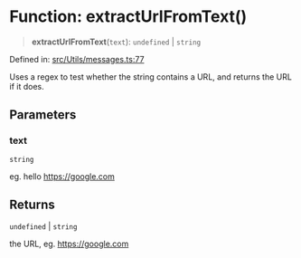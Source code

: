 # Function: extractUrlFromText()

> **extractUrlFromText**(`text`): `undefined` \| `string`

Defined in: [src/Utils/messages.ts:77](https://github.com/Fokusdotid/bail/blob/c270ba4454f95d50cec87a9d90b03360fac7058e/src/Utils/messages.ts#L77)

Uses a regex to test whether the string contains a URL, and returns the URL if it does.

## Parameters

### text

`string`

eg. hello https://google.com

## Returns

`undefined` \| `string`

the URL, eg. https://google.com
